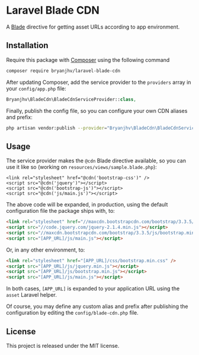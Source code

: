 # Laravel Blade CDN

A [Blade][blade] directive for getting asset URLs according to app environment.


## Installation

Require this package with [Composer][composer] using the following command

```bash
composer require bryanjhv/laravel-blade-cdn
```

After updating Composer, add the service provider to the `providers` array in
your `config/app.php` file:

```php
Bryanjhv\BladeCdn\BladeCdnServiceProvider::class,
```

Finally, publish the config file, so you can configure your own CDN aliases and
prefix:

```bash
php artisan vendor:publish --provider="Bryanjhv\BladeCdn\BladeCdnServiceProvider" --tag=config
```


## Usage

The service provider makes the `@cdn` Blade directive available, so you can use
it like so (working on `resources/views/sample.blade.php`):

```blade
<link rel="stylesheet" href="@cdn('bootstrap-css')" />
<script src="@cdn('jquery')"></script>
<script src="@cdn('bootstrap-js')"></script>
<script src="@cdn('js/main.js')"></script>
```

The above code will be expanded, in production, using the default configuration
file the package ships with, to:

```html
<link rel="stylesheet" href="//maxcdn.bootstrapcdn.com/bootstrap/3.3.5/css/bootstrap.min.css" />
<script src="//code.jquery.com/jquery-2.1.4.min.js"></script>
<script src="//maxcdn.bootstrapcdn.com/bootstrap/3.3.5/js/bootstrap.min.js"></script>
<script src="[APP_URL]/js/main.js"></script>
```

Or, in any other environment, to:

```html
<link rel="stylesheet" href="[APP_URL]/css/bootstrap.min.css" />
<script src="[APP_URL]/js/jquery.min.js"></script>
<script src="[APP_URL]/js/bootstrap.min.js"></script>
<script src="[APP_URL]/js/main.js"></script>
```

In both cases, `[APP_URL]` is expanded to your application URL using the `asset`
Laravel helper.

Of course, you may define any custom alias and prefix after publishing the
configuration by editing the `config/blade-cdn.php` file.


## License

This project is released under the MIT license.


[blade]: https://laravel.com/docs/blade
[composer]: https://getcomposer.org
